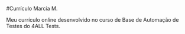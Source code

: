 #Currículo Marcia M.

Meu currículo online desenvolvido no curso de Base de Automação de Testes do 4ALL Tests.
